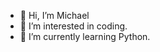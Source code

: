 - 👋 Hi, I’m Michael
- 👀 I’m interested in coding.
- 🌱 I’m currently learning Python.

<!---
Michael-devd/Michael-devd is a ✨ special ✨ repository because its `README.md` (this file) appears on your GitHub profile.
You can click the Preview link to take a look at your changes.
--->
